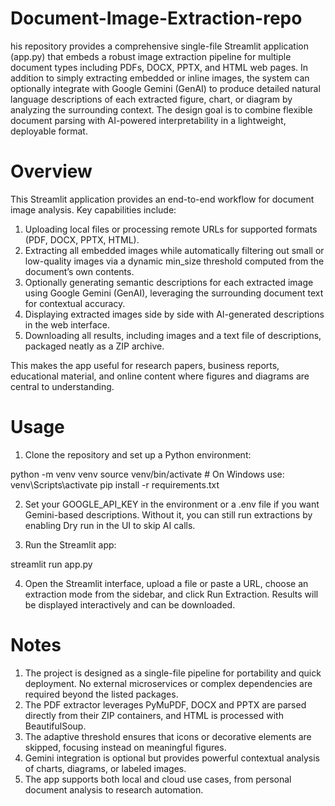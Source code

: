 # Document-Image-Extraction-repo
his repository provides a comprehensive single-file Streamlit application (app.py) that embeds a robust image extraction pipeline for multiple document types including PDFs, DOCX, PPTX, and HTML web pages. In addition to simply extracting embedded or inline images, the system can optionally integrate with Google Gemini (GenAI) to produce detailed natural language descriptions of each extracted figure, chart, or diagram by analyzing the surrounding context. The design goal is to combine flexible document parsing with AI-powered interpretability in a lightweight, deployable format.

# Overview

This Streamlit application provides an end-to-end workflow for document image analysis. Key capabilities include:

1. Uploading local files or processing remote URLs for supported formats (PDF, DOCX, PPTX, HTML).
2. Extracting all embedded images while automatically filtering out small or low-quality images via a dynamic min_size threshold computed from the document’s own contents.
3. Optionally generating semantic descriptions for each extracted image using Google Gemini (GenAI), leveraging the surrounding document text for contextual accuracy.
4. Displaying extracted images side by side with AI-generated descriptions in the web interface.
5. Downloading all results, including images and a text file of descriptions, packaged neatly as a ZIP archive.

This makes the app useful for research papers, business reports, educational material, and online content where figures and diagrams are central to understanding.

# Usage

1. Clone the repository and set up a Python environment:

python -m venv venv
source venv/bin/activate  # On Windows use: venv\Scripts\activate
pip install -r requirements.txt

2. Set your GOOGLE_API_KEY in the environment or a .env file if you want Gemini-based descriptions. Without it, you can still run extractions by enabling Dry run in the UI to skip AI calls.

3. Run the Streamlit app:

streamlit run app.py

4. Open the Streamlit interface, upload a file or paste a URL, choose an extraction mode from the sidebar, and click Run Extraction. Results will be displayed interactively and can be downloaded.

# Notes

1. The project is designed as a single-file pipeline for portability and quick deployment. No external microservices or complex dependencies are required beyond the listed packages.
2. The PDF extractor leverages PyMuPDF, DOCX and PPTX are parsed directly from their ZIP containers, and HTML is processed with BeautifulSoup.
3. The adaptive threshold ensures that icons or decorative elements are skipped, focusing instead on meaningful figures.
4. Gemini integration is optional but provides powerful contextual analysis of charts, diagrams, or labeled images.
5. The app supports both local and cloud use cases, from personal document analysis to research automation.
